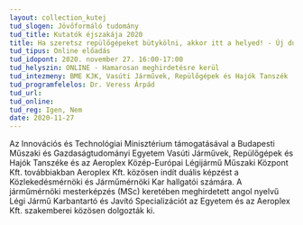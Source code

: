 ```yaml
---
layout: collection_kutej
tud_slogen: Jövőformáló tudomány
tud_title: Kutatók éjszakája 2020
title: Ha szeretsz repülőgépeket bütykölni, akkor itt a helyed! - Új duális repülőgép karbantartó és javító MSc képzés indul a BME-n
tud_tipus: Online előadás
tud_idopont: 2020. november 27. 16:00-17:00
tud_helyszin: ONLINE - Hamarosan meghirdetésre kerül
tud_intezmeny: BME KJK, Vasúti Járművek, Repülőgépek és Hajók Tanszék
tud_programfelelos: Dr. Veress Árpád
tud_url:
tud_online:
tud_reg: Igen, Nem
date: 2020-11-27
---
```


Az Innovációs és Technológiai Minisztérium támogatásával a Budapesti Műszaki és Gazdaságtudományi Egyetem Vasúti Járművek, Repülőgépek és Hajók Tanszéke és az Aeroplex Közép-Európai Légijármű Műszaki Központ Kft. továbbiakban Aeroplex Kft. közösen indít duális képzést a Közlekedésmérnöki és Járműmérnöki Kar hallgatói számára. A járműmérnöki mesterképzés (MSc) keretében meghirdetett angol nyelvű Légi Jármű Karbantartó és Javító Specializációt az Egyetem és az Aeroplex Kft. szakemberei közösen dolgozták ki.
